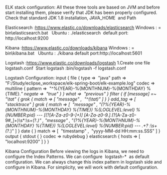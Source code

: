 ELK stack configuration:
All these three tools are based on JVM and before start installing them, please verify that
JDK has been properly configured. Check that standard JDK 1.8 installation,
JAVA_HOME ​ and Path


Elasticsearch   :https://www.elastic.co/downloads/elasticsearch
 	Windows     : =​ bin\elasticsearch.bat ​ 
 ​   Ubuntu      :​ ./elasticsearch ​ 
	default port:​ http://localhost:9200

Kibana          :https://www.elastic.co/downloads/kibana
    Windows     : = ​ bin\kibana.bat ​  ​ 
	Ubuntu      :​ ./kibana​ 
    default port:​ http://localhost:5601

Logstash        :https://www.elastic.co/downloads/logstash
1.Create one file ​ logstash.conf ​
Start logstash  :bin/logstash -f logstash.conf

Logstash Configuration:
input {
file {
type => ​ "java"
path => ​ "F:/Study/eclipse_workspace/elk-spring-boot/elk-example.log"
codec => multiline {
pattern => ​ "^%{YEAR}-%{MONTHNUM}-%{MONTHDAY} %{TIME}.*"
negate => ​ "true"
}
}
what => ​ "previous"
}
filter {
if​​ [message] =~ ​ "\tat"​ { 
grok {
match => [​ "message"​ , ​ "^(\tat)"​ ]
}
}
add_tag => [​ "stacktrace"​ ]
grok {
match => [ ​ "message"​ ,
"(?<timestamp>%{YEAR}-%{MONTHNUM}-%{MONTHDAY} %{TIME})
%{LOGLEVEL:level} %{NUMBER:pid} --- \[(?<thread>[A-Za-z0-9-]+)\]
[A-Za-z0-9.]*\.(?<class>[A-Za-z0-9#_]+)\s*:\s+(?<logmessage>.*)"​ ,
"message"​ ,
"(?<timestamp>%{YEAR}-%{MONTHNUM}-%{MONTHDAY} %{TIME})
%{LOGLEVEL:level} %{NUMBER:pid} --- .+? :\s+(?<logmessage>.*)"
]
}
date {
}
match => [ ​ "timestamp"​ , ​ "yyyy-MM-dd HH:mm:ss.SSS"​ ]
}
output {
stdout {
}
codec => rubydebug
}
elasticsearch {
hosts => [​ "localhost:9200"​ ]
}
}

Kibana Configuration
	Before viewing the logs in Kibana, we need to configure the Index Patterns. We can configure ​ logstash-* ​ as default configuration. We can always change this index pattern in logstash side and configure in Kibana. For simplicity, we will work with default configuration.


